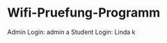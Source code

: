 # Wifi-Pruefung-Programm


Admin Login: 
                   admin
                       a
Student  Login:
                  Linda
                      k

